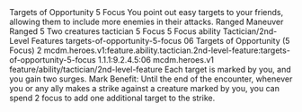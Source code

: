 <ability>
  <name>Targets of Opportunity</name>
  <cost>5 Focus</cost>
  <flavor>You point out easy targets to your friends, allowing them to include more enemies in their attacks.</flavor>
  <keywords>
    <keyword>Ranged</keyword>
  </keywords>
  <type>Maneuver</type>
  <distance>Ranged 5</distance>
  <target>Two creatures</target>
  <metadata>
    <class>tactician</class>
    <cost>5 Focus</cost>
    <cost_amount>5</cost_amount>
    <cost_resource>Focus</cost_resource>
    <feature_type>ability</feature_type>
    <file_dpath>Tactician/2nd-Level Features</file_dpath>
    <item_id>targets-of-opportunity-5-focus</item_id>
    <item_index>06</item_index>
    <item_name>Targets of Opportunity (5 Focus)</item_name>
    <level>2</level>
    <scc>mcdm.heroes.v1:feature.ability.tactician.2nd-level-feature:targets-of-opportunity-5-focus</scc>
    <scdc>1.1.1:9.2.4.5:06</scdc>
    <source>mcdm.heroes.v1</source>
    <type>feature/ability/tactician/2nd-level-feature</type>
  </metadata>
  <effects>
    <effect type="mundane">Each target is marked by you, and you gain two surges. Mark Benefit: Until the end of the encounter, whenever you or any ally makes a strike against a creature marked by you, you can spend 2 focus to add one additional target to the strike.</effect>
  </effects>
</ability>
